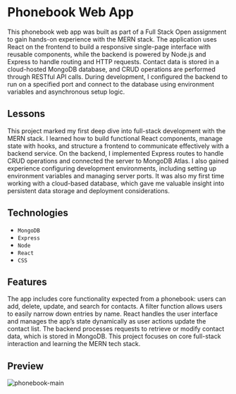 # Phonebook Web App
This phonebook web app was built as part of a Full Stack Open assignment to gain hands-on experience with the MERN stack. The application uses React on the frontend to build a responsive single-page interface with reusable components, while the backend is powered by Node.js and Express to handle routing and HTTP requests. Contact data is stored in a cloud-hosted MongoDB database, and CRUD operations are performed through RESTful API calls. During development, I configured the backend to run on a specified port and connect to the database using environment variables and asynchronous setup logic.

## Lessons
This project marked my first deep dive into full-stack development with the MERN stack. I learned how to build functional React components, manage state with hooks, and structure a frontend to communicate effectively with a backend service. On the backend, I implemented Express routes to handle CRUD operations and connected the server to MongoDB Atlas. I also gained experience configuring development environments, including setting up environment variables and managing server ports. It was also my first time working with a cloud-based database, which gave me valuable insight into persistent data storage and deployment considerations.

## Technologies

- `MongoDB`
- `Express`
- `Node`
- `React`
- `CSS`

## Features
The app includes core functionality expected from a phonebook: users can add, delete, update, and search for contacts. A filter function allows users to easily narrow down entries by name. React handles the user interface and manages the app’s state dynamically as user actions update the contact list. The backend processes requests to retrieve or modify contact data, which is stored in MongoDB. This project focuses on core full-stack interaction and learning the MERN tech stack.

## Preview

![phonebook-main](https://github.com/user-attachments/assets/b8a0dcfd-4d54-40fd-9678-3abd2024c309)
